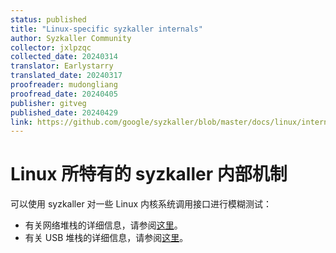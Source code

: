 ```yaml
---
status: published
title: "Linux-specific syzkaller internals"
author: Syzkaller Community
collector: jxlpzqc
collected_date: 20240314
translator: Earlystarry
translated_date: 20240317
proofreader: mudongliang
proofread_date: 20240405
publisher: gitveg
published_date: 20240429
link: https://github.com/google/syzkaller/blob/master/docs/linux/internals.md
---
```


# Linux 所特有的 syzkaller 内部机制

可以使用 syzkaller 对一些 Linux 内核系统调用接口进行模糊测试：

* 有关网络堆栈的详细信息，请参阅[这里](external_fuzzing_network.md)。
* 有关 USB 堆栈的详细信息，请参阅[这里](external_fuzzing_usb.md)。
